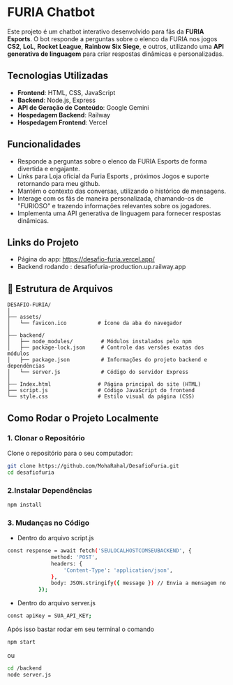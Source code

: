 # FURIA Chatbot

Este projeto é um chatbot interativo desenvolvido para fãs da **FURIA Esports**. O bot responde a perguntas sobre o elenco da FURIA nos jogos **CS2**, **LoL**, **Rocket League**, **Rainbow Six Siege**, e outros, utilizando uma **API generativa de linguagem** para criar respostas dinâmicas e personalizadas.

## Tecnologias Utilizadas

- **Frontend**: HTML, CSS, JavaScript
- **Backend**: Node.js, Express
- **API de Geração de Conteúdo**: Google Gemini
- **Hospedagem Backend**: Railway
- **Hospedagem Frontend**: Vercel

## Funcionalidades

- Responde a perguntas sobre o elenco da FURIA Esports de forma divertida e engajante.
- Links para Loja oficial da Furia Esports , próximos Jogos e suporte retornando para meu github.
- Mantém o contexto das conversas, utilizando o histórico de mensagens.
- Interage com os fãs de maneira personalizada, chamando-os de "FURIOSO" e trazendo informações relevantes sobre os jogadores.
- Implementa uma API generativa de linguagem para fornecer respostas dinâmicas.

## Links do Projeto
- Página do app: https://desafio-furia.vercel.app/
- Backend rodando : desafiofuria-production.up.railway.app

## 📁 Estrutura de Arquivos

```
DESAFIO-FURIA/
│
├── assets/
│   └── favicon.ico          # Ícone da aba do navegador
│
├── backend/
│   ├── node_modules/         # Módulos instalados pelo npm
│   ├── package-lock.json     # Controle das versões exatas dos módulos
│   ├── package.json          # Informações do projeto backend e dependências
│   └── server.js             # Código do servidor Express
│
├── Index.html               # Página principal do site (HTML)
├── script.js                # Código JavaScript do frontend
└── style.css                # Estilo visual da página (CSS)

```

## Como Rodar o Projeto Localmente

### 1. Clonar o Repositório

Clone o repositório para o seu computador:

```bash
git clone https://github.com/MohaRahal/DesafioFuria.git
cd desafiofuria
```
### 2.Instalar Dependências
```bash
npm install
```

### 3. Mudanças no Código
- Dentro do arquivo script.js
```bash
const response = await fetch('SEULOCALHOSTCOMSEUBACKEND', {
              method: 'POST',
              headers: {
                  'Content-Type': 'application/json',
              },
              body: JSON.stringify({ message }) // Envia a mensagem no formato JSON
          });
```

- Dentro do arquivo server.js
```bash
const apiKey = SUA_API_KEY;
```

Após isso bastar rodar em seu terminal o comando 
```bash
npm start
```
ou
```bash
cd /backend
node server.js
```

